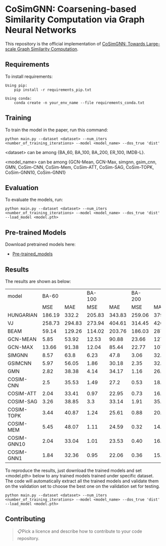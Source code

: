 # CoSimGNN: Coarsening-based Similarity Computation via Graph Neural Networks

This repository is the official implementation of [CoSimGNN: Towards Large-scale Graph Similarity Computation](https://arxiv.org/abs/2005.07115).

## Requirements

To install requirements:

```setup
Using pip:
	pip install -r requirements_pip.txt

Using conda:
	conda create -n your_env_name --file requirements_conda.txt
```

## Training

To train the model in the paper, run this command:

```train
python main.py --dataset <dataset> --num_iters <number_of_training_iterations> --model <model_name> --dos_true 'dist'
```

\<dataset> can be among \{BA_60, BA_100, BA_200, ER_100, IMDB-L}.

\<model_name> can be among \{GCN-Mean, GCN-Max, simgnn, gsim_cnn, GMN, CoSim-CNN, CoSim-Mem, CoSim-ATT, CoSim-SAG, CoSim-TOPK, CoSim-GNN10, CoSim-GNN1}

## Evaluation

To evaluate the models, run:

```eval
python main.py --dataset <dataset> --num_iters <number_of_training_iterations> --model <model_name> --dos_true 'dist' --load_model <model.pth>
```

## Pre-trained Models

Download pretrained models here:

- [Pre-trained_models](https://drive.google.com/drive/folders/1YHqV2F22ZbbGQshf9JHHvBAjLqZi3Tyx?usp=sharing)

## Results

The results are shown as below:

<table>
   <tr>
      <td>model</td>
      <td>BA-60</td>
      <td></td>
      <td>BA-100</td>
      <td></td>
      <td>BA-200</td>
      <td></td>
      <td>ER-100</td>
      <td></td>
      <td>IMDB-L</td>
      <td></td>
   </tr>
   <tr>
      <td></td>
      <td>MSE</td>
      <td>MAE</td>
      <td>MSE</td>
      <td>MAE</td>
      <td>MSE</td>
      <td>MAE</td>
      <td>MSE</td>
      <td>MAE</td>
      <td>MSE</td>
      <td>MAE</td>
   </tr>
   <tr>
      <td>HUNGARIAN</td>
      <td>186.19</td>
      <td>332.2</td>
      <td>205.83</td>
      <td>343.83</td>
      <td>259.06</td>
      <td>379.38</td>
      <td>236.15</td>
      <td>451.66</td>
      <td>2.67</td>
      <td>16.6</td>
   </tr>
   <tr>
      <td>VJ</td>
      <td>258.73</td>
      <td>294.83</td>
      <td>273.94</td>
      <td>404.61</td>
      <td>314.45</td>
      <td>426.86</td>
      <td>275.22</td>
      <td>463.53</td>
      <td>7.68</td>
      <td>22.73</td>
   </tr>
   <tr>
      <td>BEAM</td>
      <td>59.14</td>
      <td>129.26</td>
      <td>114.02</td>
      <td>203.76</td>
      <td>186.03</td>
      <td>287.88</td>
      <td>104.73</td>
      <td>226.42</td>
      <td>0.39</td>
      <td>3.93</td>
   </tr>
   <tr>
      <td>GCN-MEAN</td>
      <td>5.85</td>
      <td>53.92</td>
      <td>12.53</td>
      <td>90.88</td>
      <td>23.66</td>
      <td>127.58</td>
      <td>16.58</td>
      <td>92.98</td>
      <td>22.17</td>
      <td>55.35</td>
   </tr>
   <tr>
      <td>GCN-MAX</td>
      <td>13.66</td>
      <td>91.38</td>
      <td>12.04</td>
      <td>85.44</td>
      <td>22.77</td>
      <td>107.58</td>
      <td>79.09</td>
      <td>211.07</td>
      <td>47.14</td>
      <td>123.16</td>
   </tr>
   <tr>
      <td>SIMGNN</td>
      <td>8.57</td>
      <td>63.8</td>
      <td>6.23</td>
      <td>47.8</td>
      <td>3.06</td>
      <td>32.77</td>
      <td>6.37</td>
      <td>45.3</td>
      <td>7.42</td>
      <td>33.74</td>
   </tr>
   <tr>
      <td>GSIMCNN</td>
      <td>5.97</td>
      <td>56.05</td>
      <td>1.86</td>
      <td>30.18</td>
      <td>2.35</td>
      <td>32.64</td>
      <td>2.93</td>
      <td>34.41</td>
      <td>5.01</td>
      <td>30.43</td>
   </tr>
   <tr>
      <td>GMN</td>
      <td>2.82</td>
      <td>38.38</td>
      <td>4.14</td>
      <td>34.17</td>
      <td>1.16</td>
      <td>26.6</td>
      <td>1.59</td>
      <td>28.68</td>
      <td>3.82</td>
      <td>27.28</td>
   </tr>
   <tr>
      <td>COSIM-CNN</td>
      <td>2.5</td>
      <td>35.53</td>
      <td>1.49</td>
      <td>27.2</td>
      <td>0.53</td>
      <td>18.44</td>
      <td>2.78</td>
      <td>33.36</td>
      <td>10.37</td>
      <td>38.03</td>
   </tr>
   <tr>
      <td>COSIM-ATT</td>
      <td>2.04</td>
      <td>33.41</td>
      <td>0.97</td>
      <td>22.95</td>
      <td>0.73</td>
      <td>16.26</td>
      <td>1.39</td>
      <td>27.27</td>
      <td>1.53</td>
      <td>16.57</td>
   </tr>
   <tr>
      <td>COSIM-SAG</td>
      <td>3.26</td>
      <td>38.85</td>
      <td>3.3</td>
      <td>33.14</td>
      <td>1.91</td>
      <td>35.48</td>
      <td>1.55</td>
      <td>29.84</td>
      <td>1.62</td>
      <td>16.08</td>
   </tr>
   <tr>
      <td>COSIM-TOPK</td>
      <td>3.44</td>
      <td>40.87</td>
      <td>1.24</td>
      <td>25.61</td>
      <td>0.88</td>
      <td>20.63</td>
      <td>2.04</td>
      <td>34.28</td>
      <td>1.98</td>
      <td>20.02</td>
   </tr>
   <tr>
      <td>COSIM-MEM</td>
      <td>5.45</td>
      <td>48.07</td>
      <td>1.11</td>
      <td>24.59</td>
      <td>0.32</td>
      <td>14.82</td>
      <td>1.74</td>
      <td>26.78</td>
      <td>1.57</td>
      <td>17.02</td>
   </tr>
   <tr>
      <td>COSIM-GNN10</td>
      <td>2.04</td>
      <td>33.04</td>
      <td>1.01</td>
      <td>23.53</td>
      <td>0.40</td>
      <td>16.43</td>
      <td>1.38</td>
      <td>27.43</td>
      <td>1.68</td>
      <td>17.57</td>
   </tr>
   <tr>
      <td>COSIM-GNN1</td>
      <td>1.84</td>
      <td>32.36</td>
      <td>0.95</td>
      <td>22.06</td>
      <td>0.36</td>
      <td>15.42</td>
      <td>1.17</td>
      <td>25.73</td>
      <td>2.00</td>
      <td>18.62</td>
   </tr>
</table>




To reproduce the results, just download the trained models and set <model.pth> below to any trained models trained under specific dataset. The code will automatically extract all the trained models and validate them on the validation set to choose the best one on the validation set for testing.

```eval
python main.py --dataset <dataset> --num_iters <number_of_training_iterations> --model <model_name> --dos_true 'dist' --load_model <model.pth>
```


## Contributing

> 📋Pick a licence and describe how to contribute to your code repository. 

